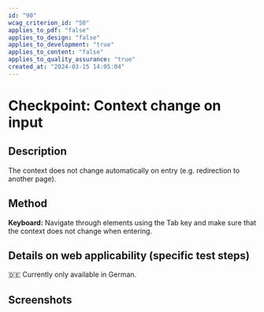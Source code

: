 ```yaml
---
id: "90"
wcag_criterion_id: "50"
applies_to_pdf: "false"
applies_to_design: "false"
applies_to_development: "true"
applies_to_content: "false"
applies_to_quality_assurance: "true"
created_at: "2024-03-15 14:05:04"
---
```


# Checkpoint: Context change on input

## Description

The context does not change automatically on entry (e.g. redirection to another page).

## Method

**Keyboard:** Navigate through elements using the Tab key and make sure that the context does not change when entering.

## Details on web applicability (specific test steps)

🇩🇪 Currently only available in German.

## Screenshots

